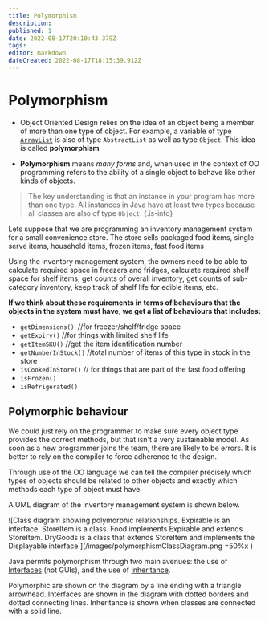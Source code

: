 ```yaml
---
title: Polymorphism
description: 
published: 1
date: 2022-08-17T20:10:43.379Z
tags: 
editor: markdown
dateCreated: 2022-08-17T18:15:39.912Z
---
```


# Polymorphism

* Object Oriented Design relies on the idea of an object being a member of more than one type of object. For example, a variable of type [`ArrayList`](http://localhost:8000/docs/api/java.base/java/util/ArrayList.html) is also of type `AbstractList` as well as type `Object`. This idea is called **polymorphism**

* **Polymorphism** means *many forms* and, when used in the context of OO programming refers to the ability of a single object to behave like other kinds of objects.

> The key understanding is that an instance in your program has more than one type. All instances in Java have at least two types because all classes are also of type `Object`.
{.is-info}


Lets suppose that we are programming an inventory management system for a small convenience store. The store sells packaged food items,  single serve items, household items, frozen items, fast food items

Using the inventory management system, the owners need to be able to calculate required space in freezers and fridges, calculate required shelf space for shelf items, get counts of overall inventory, get counts of sub-category inventory, keep track of shelf life for edible items, etc.

**If we think about these requirements in terms of behaviours that the objects in the system must have,  we get a list of behaviours that includes:**

* `getDimensions() `//for freezer/shelf/fridge space
* `getExpiry()` //for things with limited shelf life
* `getItemSKU()` //get the item identification number
* `getNumberInStock()` //total number of items of this type in stock in the store
* `isCookedInStore()` // for things that are part of the fast food offering
* `isFrozen() `
* `isRefrigerated()`

## Polymorphic behaviour

We could just rely on the programmer to make sure every object type provides the correct methods, but that isn't a very sustainable model.  As soon as a new programmer joins the team, there are likely to be errors. It is better to rely on the compiler to force adherence to the design.  

Through use of the OO language we can tell the compiler precisely which types of objects should be related to other objects and exactly which methods each type of object must have.

A UML diagram of the inventory management system is shown below.   

![Class diagram showing polymorphic relationships. Expirable is an interface. StoreItem is a class.  Food implements Expirable and extends StoreItem. DryGoods is a class that extends StoreItem and implements the Displayable interface ](/images/polymorphismClassDiagram.png =50%x )

Java permits polymorphism through two main avenues: the use of [Interfaces](/ooDesign/interfaces) (not GUIs), and the use of [Inheritance](/ooDesign/inheritance).  

Polymorphic are shown on the diagram by a line ending with a triangle arrowhead. Interfaces are shown in the diagram with dotted borders and dotted connecting lines.  Inheritance is shown when classes are connected with a solid line.   




